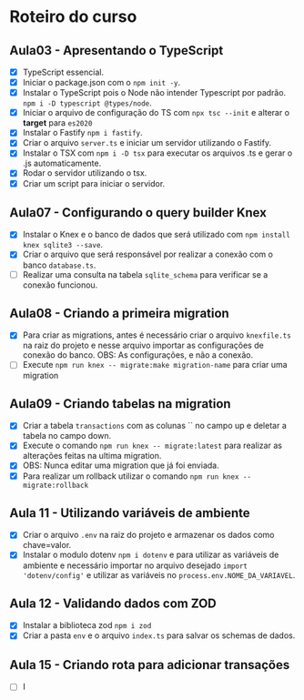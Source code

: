 # Roteiro do curso

## Aula03 - Apresentando o TypeScript

- [x] TypeScript essencial.
- [x] Iniciar o package.json com o `npm init -y`.
- [x] Instalar o TypeScript pois o Node não intender Typescript por padrão. `npm i -D typescript @types/node`.
- [x] Iniciar o arquivo de configuração do TS com `npx tsc --init` e alterar o **target** para `es2020`
- [x] Instalar o Fastify `npm i fastify`.
- [x] Criar o arquivo `server.ts` e iniciar um servidor utilizando o Fastify.
- [x] Instalar o TSX com `npm i -D tsx` para executar os arquivos .ts e gerar o .js automaticamente.
- [x] Rodar o servidor utilizando o tsx.
- [x] Criar um script para iniciar o servidor.

## Aula07 - Configurando o query builder Knex

- [x] Instalar o Knex e o banco de dados que será utilizado com `npm install knex sqlite3 --save`.
- [x] Criar o arquivo que será responsável por realizar a conexão com o banco `database.ts`.
- [ ] Realizar uma consulta na tabela `sqlite_schema` para verificar se a conexão funcionou.

## Aula08 - Criando a primeira migration

- [x] Para criar as migrations, antes é necessário criar o arquivo `knexfile.ts` na raiz do projeto e nesse arquivo importar as configurações de conexão do banco. OBS: As configurações, e não a conexão.
- [ ] Execute `npm run knex -- migrate:make migration-name` para criar uma migration

## Aula09 - Criando tabelas na migration

- [x] Criar a tabela `transactions` com as colunas `` no campo up e deletar a tabela no campo down.
- [x] Execute o comando `npm run knex -- migrate:latest` para realizar as alterações feitas na ultima migration.
- [x] OBS: Nunca editar uma migration que já foi enviada.
- [x] Para realizar um rollback utilizar o comando `npm run knex -- migrate:rollback`

## Aula 11 - Utilizando variáveis de ambiente

- [x] Criar o arquivo `.env` na raiz do projeto e armazenar os dados como chave=valor.
- [x] Instalar o modulo dotenv `npm i dotenv` e para utilizar as variáveis de ambiente e necessário importar no arquivo desejado `import 'dotenv/config'` e utilizar as variáveis no `process.env.NOME_DA_VARIAVEL`.

## Aula 12 - Validando dados com ZOD

- [x] Instalar a biblioteca zod `npm i zod`
- [x] Criar a pasta `env` e o arquivo `index.ts` para salvar os schemas de dados.

## Aula 15 - Criando rota para adicionar transações

- [ ] I
